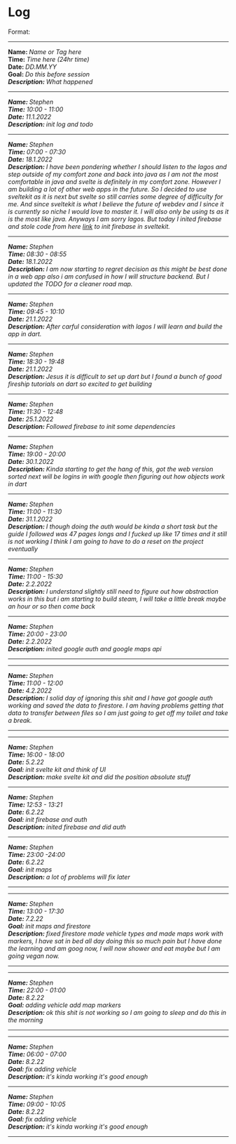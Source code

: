 # Log

Format:

<hr>
<strong>Name: </strong><em>Name or Tag here</em> 
<br>
<strong>Time: </strong>  <em>Time here (24hr time)</em> 
<br>
<strong>Date: </strong>  <em>DD.MM.YY</em> 
<br>
<strong>Goal: </strong> <em>Do this before session
<br>
<strong>Description: </strong> <em>What happened</em>

<hr>

<strong>Name: </strong> Stephen
<br>
<strong>Time: </strong> 10:00 - 11:00
<br>
<strong>Date: </strong> 11.1.2022
<br>
<strong>Description: </strong> init log and todo

<hr>

<strong>Name: </strong> Stephen
<br>
<strong>Time: </strong> 07:00 - 07:30
<br>
<strong>Date: </strong> 18.1.2022
<br>
<strong>Description: </strong> I have been pondering whether I should listen to the lagos and step outside of my comfort zone and back into java as I am not the most comfortable in java and svelte is definitely in my comfort zone. However I am building a lot of other web apps in the future. So I decided to use sveltekit as it is next but svelte so still carries some degree of difficulty for me. And since sveltekit is what I believe the future of webdev and I since it is currently so niche I would love to master it. I will also only be using ts as it is the most like java. Anyways I am sorry lagos. But today I inited firebase and stole code from here [link](https://github.com/CaptainCodeman/sveltekit-example) to init firebase in sveltekit.

<hr>

<strong>Name: </strong> Stephen
<br>
<strong>Time: </strong> 08:30 - 08:55
<br>
<strong>Date: </strong> 18.1.2022
<br>
<strong>Description: </strong> I am now starting to regret decision as this might be best done in a web app also i am confused in how I will structure backend. But I updated the TODO for a cleaner road map.

<hr>

<strong>Name: </strong> Stephen
<br>
<strong>Time: </strong> 09:45 - 10:10
<br>
<strong>Date: </strong> 21.1.2022
<br>
<strong>Description: </strong> After carful consideration with lagos I will learn and build the app in dart.

<hr>

<strong>Name: </strong> Stephen
<br>
<strong>Time: </strong> 18:30 - 19:48
<br>
<strong>Date: </strong> 21.1.2022
<br>
<strong>Description: </strong> Jesus it is difficult to set up dart but I found a bunch of good fireship tutorials on dart so excited to get building

<hr>

<strong>Name: </strong> Stephen
<br>
<strong>Time: </strong> 11:30 - 12:48
<br>
<strong>Date: </strong> 25.1.2022
<br>
<strong>Description: </strong> Followed firebase to init some dependencies

<hr>

<strong>Name: </strong> Stephen
<br>
<strong>Time: </strong> 19:00 - 20:00
<br>
<strong>Date: </strong> 30.1.2022
<br>
<strong>Description: </strong> Kinda starting to get the hang of this, got the web version sorted next will be logins in with google then figuring out how objects work in dart

<hr>

<strong>Name: </strong> Stephen
<br>
<strong>Time: </strong> 11:00 - 11:30
<br>
<strong>Date: </strong> 31.1.2022
<br>
<strong>Description: </strong> I though doing the auth would be kinda a short task but the guide I followed was 47 pages longs and I fucked up like 17 times and it still is not working I think I am going to have to do a reset on the project eventually

<hr>

<strong>Name: </strong> Stephen
<br>
<strong>Time: </strong> 11:00 - 15:30
<br>
<strong>Date: </strong> 2.2.2022
<br>
<strong>Description: </strong> I understand slightly still need to figure out how abstraction works in this but i am starting to build steam, I will take a little break maybe an hour or so then come back

<hr>

<strong>Name: </strong> Stephen
<br>
<strong>Time: </strong> 20:00 - 23:00
<br>
<strong>Date: </strong> 2.2.2022
<br>
<strong>Description: </strong> inited google auth and google maps api

<hr>

<hr>

<strong>Name: </strong> Stephen
<br>
<strong>Time: </strong> 11:00 - 12:00
<br>
<strong>Date: </strong> 4.2.2022
<br>
<strong>Description: </strong> I solid day of ignoring this shit and I have got google auth working and saved the data to firestore. I am having problems getting that data to transfer between files so I am just going to get off my toilet and take a break.

<hr>

<hr>
<strong>Name: </strong> Stephen
<br>
<strong>Time: </strong>  16:00 - 18:00
<br>
<strong>Date: </strong>  5.2.22
<br>
<strong>Goal: </strong> init svelte kit and think of UI 
<br>
<strong>Description: </strong> make svelte kit and did the position absolute stuff

<hr>

<strong>Name: </strong> Stephen
<br>
<strong>Time: </strong> 12:53 - 13:21
<br>
<strong>Date: </strong> 6.2.22
<br>
<strong>Goal: </strong> init firebase and auth
<br>
<strong>Description: </strong>
inited firebase and did auth

<hr>
<strong>Name: </strong> Stephen
<br>
<strong>Time: </strong> 23:00 -24:00
<br>
<strong>Date: </strong> 6.2.22
<br>
<strong>Goal: </strong> init maps
<br>
<strong>Description: </strong>
a lot of problems will fix later
<hr>

<hr>
<strong>Name: </strong> Stephen
<br>
<strong>Time: </strong> 13:00 - 17:30
<br>
<strong>Date: </strong> 7.2.22
<br>
<strong>Goal: </strong> init maps and firestore 
<br>
<strong>Description: </strong>
fixed firestore made vehicle types and made maps work with markers, I have sat in bed all day doing this so much pain but I have done the learning and am goog now, I will now shower and eat maybe but I am going vegan now.
<hr>


<hr>
<strong>Name: </strong> Stephen
<br>
<strong>Time: </strong> 22:00 - 01:00 
<br>
<strong>Date: </strong> 8.2.22
<br>
<strong>Goal: </strong> adding vehicle add map markers 
<br>
<strong>Description: </strong>
ok this shit is not working so I am going to sleep and do this in the morning
<hr>

<hr>
<strong>Name: </strong> Stephen
<br>
<strong>Time: </strong> 06:00 - 07:00 
<br>
<strong>Date: </strong> 8.2.22
<br>
<strong>Goal: </strong> fix adding vehicle  
<br>
<strong>Description: </strong>
it's kinda working it's good enough
<hr>
<strong>Name: </strong> Stephen
<br>
<strong>Time: </strong> 09:00 - 10:05 
<br>
<strong>Date: </strong> 8.2.22
<br>
<strong>Goal: </strong> fix adding vehicle  
<br>
<strong>Description: </strong>
it's kinda working it's good enough
<hr>
